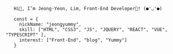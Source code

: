        Hi👋, I’m Jeong-Yeon, Lim, Front-End Developer🌱! (●'◡'●)

       const = { 
         nickName: "jeongyummy",
         skill: ["HTML", "CSS3", "JS", "JQUERY", "REACT", "VUE", "TYPESCRIPT" ],
         interest: ["Front-End", "blog", "Yummy"]
       }
